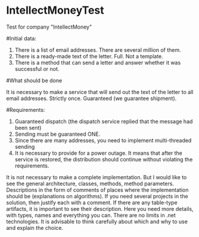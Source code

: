 # IntellectMoneyTest
Test for company "IntellectMoney"

#Initial data:

1. There is a list of email addresses. There are several million of them.
2. There is a ready-made text of the letter. Full. Not a template.
3. There is a method that can send a letter and answer whether it was successful or not.

#What should be done

It is necessary to make a service that will send out the text of the letter to all email addresses. Strictly once. Guaranteed (we guarantee shipment).

#Requirements:

1. Guaranteed dispatch (the dispatch service replied that the message had been sent)
2. Sending must be guaranteed ONE.
3. Since there are many addresses, you need to implement multi-threaded sending
4. It is necessary to provide for a power outage. It means that after the service is restored, the distribution should continue without violating the requirements.

It is not necessary to make a complete implementation. But I would like to see the general architecture, classes, methods, method parameters. Descriptions in the form of comments of places where the implementation should be (explanations on algorithms).
If you need several projects in the solution, then justify each with a comment.
If there are any table-type artifacts, it is important to see their description. Here you need more details, with types, names and everything you can.
There are no limits in .net technologies. It is advisable to think carefully about which and why to use and explain the choice.
